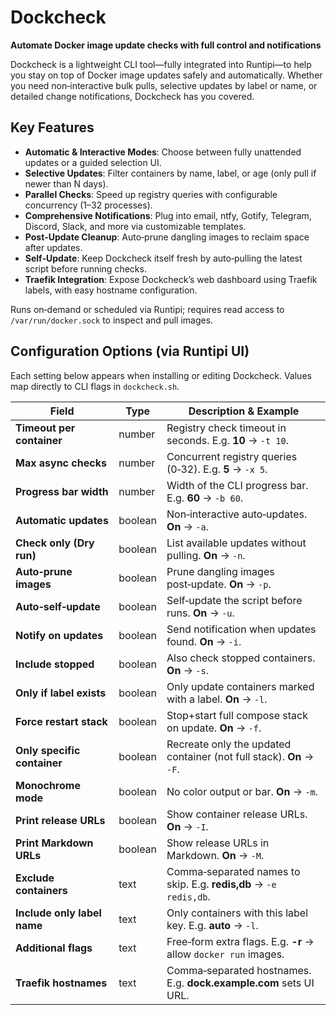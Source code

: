 # Dockcheck

**Automate Docker image update checks with full control and notifications**

Dockcheck is a lightweight CLI tool—fully integrated into Runtipi—to help you stay on top of Docker image updates safely and automatically. Whether you need non‑interactive bulk pulls, selective updates by label or name, or detailed change notifications, Dockcheck has you covered.

## Key Features

- **Automatic & Interactive Modes**: Choose between fully unattended updates or a guided selection UI.
- **Selective Updates**: Filter containers by name, label, or age (only pull if newer than N days).
- **Parallel Checks**: Speed up registry queries with configurable concurrency (1–32 processes).
- **Comprehensive Notifications**: Plug into email, ntfy, Gotify, Telegram, Discord, Slack, and more via customizable templates.
- **Post‑Update Cleanup**: Auto‑prune dangling images to reclaim space after updates.
- **Self‑Update**: Keep Dockcheck itself fresh by auto‑pulling the latest script before running checks.
- **Traefik Integration**: Expose Dockcheck’s web dashboard using Traefik labels, with easy hostname configuration.

Runs on‑demand or scheduled via Runtipi; requires read access to `/var/run/docker.sock` to inspect and pull images.

## Configuration Options (via Runtipi UI)
Each setting below appears when installing or editing Dockcheck. Values map directly to CLI flags in `dockcheck.sh`.

| Field                       | Type     | Description & Example                                         |
|-----------------------------|----------|----------------------------------------------------------------|
| **Timeout per container**   | number   | Registry check timeout in seconds. E.g. **10** → `-t 10`.       |
| **Max async checks**        | number   | Concurrent registry queries (0‑32). E.g. **5** → `-x 5`.        |
| **Progress bar width**      | number   | Width of the CLI progress bar. E.g. **60** → `-b 60`.           |
| **Automatic updates**       | boolean  | Non‑interactive auto‑updates. **On** → `-a`.                     |
| **Check only (Dry run)**    | boolean  | List available updates without pulling. **On** → `-n`.          |
| **Auto‑prune images**       | boolean  | Prune dangling images post‑update. **On** → `-p`.                |
| **Auto‑self‑update**        | boolean  | Self‑update the script before runs. **On** → `-u`.              |
| **Notify on updates**       | boolean  | Send notification when updates found. **On** → `-i`.            |
| **Include stopped**         | boolean  | Also check stopped containers. **On** → `-s`.                   |
| **Only if label exists**    | boolean  | Only update containers marked with a label. **On** → `-l`.       |
| **Force restart stack**     | boolean  | Stop+start full compose stack on update. **On** → `-f`.         |
| **Only specific container** | boolean  | Recreate only the updated container (not full stack). **On** → `-F`. |
| **Monochrome mode**         | boolean  | No color output or bar. **On** → `-m`.                          |
| **Print release URLs**      | boolean  | Show container release URLs. **On** → `-I`.                     |
| **Print Markdown URLs**     | boolean  | Show release URLs in Markdown. **On** → `-M`.                   |
| **Exclude containers**      | text     | Comma‑separated names to skip. E.g. **redis,db** → `-e redis,db`.|
| **Include only label name** | text     | Only containers with this label key. E.g. **auto** → `-l`.       |
| **Additional flags**        | text     | Free‑form extra flags. E.g. **-r** → allow `docker run` images.  |
| **Traefik hostnames**       | text     | Comma‑separated hostnames. E.g. **dock.example.com** sets UI URL.|
